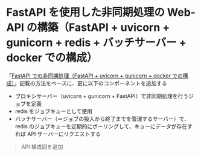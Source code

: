 # FastAPI を使用した非同期処理の Web-API の構築（FastAPI + uvicorn + gunicorn + redis + バッチサーバー + docker での構成）

「[FastAPI での非同期処理（FastAPI + uvicorn + gunicorn + docker での構成）](https://github.com/Yagami360/MachineLearning_Tips/tree/master/server_processing/35)」記載の方法をベースに、更に以下のコンポーネントを追加する

- プロキシサーバー（uvicorn + gunicorn + FastAPI）で非同期処理を行うジョブを定義
- redis をジョブキューとして使用
- バッチサーバー（＝ジョブの投入から終了までを管理するサーバー）で、redis のジョブキューを定期的にポーリングして、キューにデータが存在すれば API サーバーにリクエストする


> API 構成図を追加

